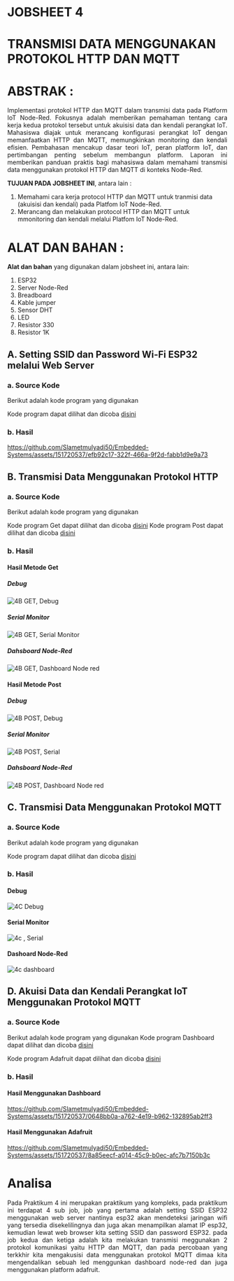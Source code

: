 # JOBSHEET 4
# TRANSMISI DATA MENGGUNAKAN PROTOKOL HTTP DAN MQTT
# ABSTRAK	:
<p align="justify">Implementasi protokol HTTP dan MQTT dalam transmisi data pada Platform IoT Node-Red. Fokusnya adalah memberikan pemahaman tentang cara kerja kedua protokol tersebut untuk akuisisi data dan kendali perangkat IoT. Mahasiswa diajak untuk merancang konfigurasi perangkat IoT dengan memanfaatkan HTTP dan MQTT, memungkinkan monitoring dan kendali efisien. Pembahasan mencakup dasar teori IoT, peran platform IoT, dan pertimbangan penting sebelum membangun platform. Laporan ini memberikan panduan praktis bagi mahasiswa dalam memahami transmisi data menggunakan protokol HTTP dan MQTT di konteks Node-Red.

**TUJUAN PADA JOBSHEET INI**, antara lain	:

1.	Memahami cara kerja protocol HTTP dan MQTT untuk tranmisi data (akuisisi dan kendali) pada Platfom IoT Node-Red.
2.	Merancang dan melakukan protocol HTTP dan MQTT untuk mmonitoring dan kendali melalui Platfom IoT Node-Red.
# ALAT DAN BAHAN	:
**Alat dan bahan** yang digunakan dalam jobsheet ini, antara lain:
1.	ESP32 
2.	Server Node-Red
3.	Breadboard
4.	Kable jumper
5.	Sensor DHT
6.	LED
7.	Resistor 330
8.	Resistor 1K

## A.	Setting SSID dan Password Wi-Fi ESP32 melalui Web Server

### a.	Source Kode

Berikut adalah kode program yang digunakan

Kode program dapat dilihat dan dicoba <a href="https://github.com/Slametmulyadi50/Embedded-Systems/blob/0dc8d6636295fbd148061cbd581e317609186c1f/Jobsheet%204/4a/4a.ino">disini</a>


### b.	Hasil 
https://github.com/Slametmulyadi50/Embedded-Systems/assets/151720537/efb92c17-322f-466a-9f2d-fabb1d9e9a73

## B.	Transmisi Data Menggunakan Protokol HTTP

### a.	Source Kode

Berikut adalah kode program yang digunakan

Kode program Get dapat dilihat dan dicoba <a href="https://github.com/Slametmulyadi50/Embedded-Systems/blob/0dc8d6636295fbd148061cbd581e317609186c1f/Jobsheet%204/4b_GET/4b_GET.ino">disini</a>
Kode program Post dapat dilihat dan dicoba <a href="https://github.com/Slametmulyadi50/Embedded-Systems/blob/0dc8d6636295fbd148061cbd581e317609186c1f/Jobsheet%204/4b_POST/4b_POST.ino">disini</a>

### b.	Hasil 

#### Hasil Metode Get

##### Debug
![4B GET, Debug](https://github.com/Slametmulyadi50/Embedded-Systems/assets/151720537/4b50eb1c-187b-46dc-8d11-97a90813fc81)

##### Serial Monitor
![4B GET, Serial Monitor](https://github.com/Slametmulyadi50/Embedded-Systems/assets/151720537/38ed0cba-d4e1-484b-8b74-a13c0f286891)

##### Dahsboard Node-Red
![4B GET, Dashboard Node red](https://github.com/Slametmulyadi50/Embedded-Systems/assets/151720537/f009af95-a1c6-434f-b214-505df2d6986b)


#### Hasil Metode Post

##### Debug
![4B POST, Debug](https://github.com/Slametmulyadi50/Embedded-Systems/assets/151720537/07f7f601-d657-453b-8018-0dff030046c8)

##### Serial Monitor
![4B POST, Serial](https://github.com/Slametmulyadi50/Embedded-Systems/assets/151720537/080fc426-b6af-4c85-b8b2-60585f4bf9aa)

##### Dahsboard Node-Red
![4B POST, Dashboard Node red](https://github.com/Slametmulyadi50/Embedded-Systems/assets/151720537/2f44a4ff-9a83-4305-a5ec-0fae5c385ae3)

## C.	Transmisi Data Menggunakan Protokol MQTT

### a.	Source Kode

Berikut adalah kode program yang digunakan

Kode program dapat dilihat dan dicoba <a href="https://github.com/Slametmulyadi50/Embedded-Systems/blob/0dc8d6636295fbd148061cbd581e317609186c1f/Jobsheet%204/4C/4C.ino">disini</a>

### b.	Hasil 
#### Debug
![4C Debug](https://github.com/Slametmulyadi50/Embedded-Systems/assets/151720537/d671a1f0-8b8b-4829-beac-5b43364a09d5)

#### Serial Monitor
![4c , Serial](https://github.com/Slametmulyadi50/Embedded-Systems/assets/151720537/66987509-3f40-462b-a261-4398bb70ba0a)

#### Dashoard Node-Red
![4c dashboard](https://github.com/Slametmulyadi50/Embedded-Systems/assets/151720537/d5c62eae-8cf2-4bfa-b5ec-af914738c66e)

## D.	Akuisi Data dan Kendali Perangkat IoT Menggunakan Protokol MQTT

### a.	Source Kode

Berikut adalah kode program yang digunakan
Kode program Dashboard dapat dilihat dan dicoba <a href="https://github.com/Slametmulyadi50/Embedded-Systems/blob/0dc8d6636295fbd148061cbd581e317609186c1f/Jobsheet%204/4D_dahsbord_led/4D_dahsbord_led.ino">disini</a>

Kode program Adafruit dapat dilihat dan dicoba <a href="https://github.com/Slametmulyadi50/Embedded-Systems/blob/0dc8d6636295fbd148061cbd581e317609186c1f/Jobsheet%204/4D_adafruit/4D_adafruit.ino">disini</a>

### b.	Hasil 
#### Hasil Menggunakan Dashboard
https://github.com/Slametmulyadi50/Embedded-Systems/assets/151720537/0648bb0a-a762-4e19-b962-132895ab2ff3

#### Hasil Menggunakan Adafruit
https://github.com/Slametmulyadi50/Embedded-Systems/assets/151720537/8a85eecf-a014-45c9-b0ec-afc7b7150b3c

# Analisa
<p align="justify"> Pada Praktikum 4 ini merupakan praktikum yang kompleks, pada praktikum ini terdapat 4 sub job, job yang pertama adalah setting SSID ESP32 menggunakan web server nantinya esp32 akan mendeteksi jaringan wifi yang tersedia disekelilingnya dan juga akan menampilkan alamat IP esp32, kemudian lewat web browser kita setting SSID dan password ESP32. pada job kedua dan ketiga adalah kita melakukan transmisi meggunakan 2 protokol komunikasi yaitu HTTP dan MQTT, dan pada percobaan yang terkkhir kita mengakusisi data menggunakan protokol MQTT dimaa kita mengendalikan sebuah led menggunkan dashboard node-red dan juga menggunakan platform adafruit.
